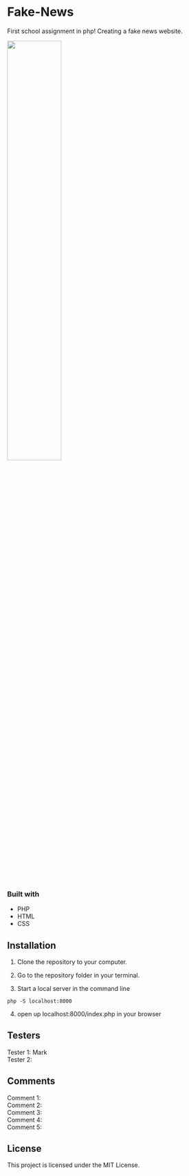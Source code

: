 # Fake-News
First school assignment in php! Creating a fake news website. 

<img src="https://media.giphy.com/media/JUXS6l5rcBWWszBPw7/giphy.gif" width="50%">

### Built with
- PHP
- HTML
- CSS

## Installation 

1. Clone the repository to your computer.

2. Go to the repository folder in your terminal. 

3. Start a local server in the command line 

```
php -S localhost:8000
```

4. open up localhost:8000/index.php in your browser


## Testers

Tester 1: Mark
<br>
Tester 2:

## Comments 

Comment 1: 
<br>
Comment 2: 
<br>
Comment 3: 
<br>
Comment 4: 
<br>
Comment 5: 



## License
This project is licensed under the MIT License.
